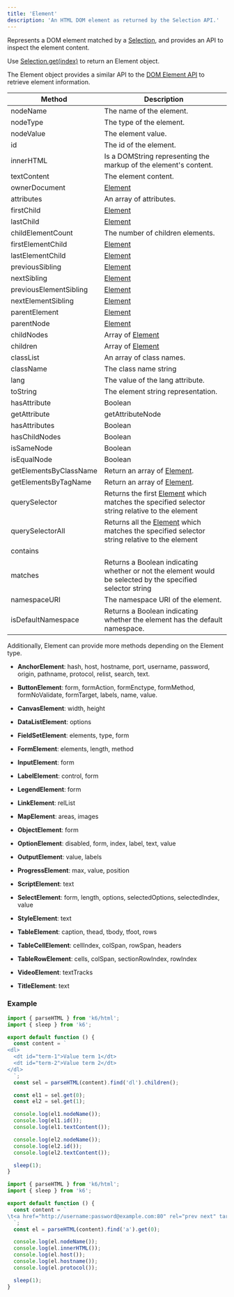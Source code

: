 ```yaml
---
title: 'Element'
description: 'An HTML DOM element as returned by the Selection API.'
---
```


Represents a DOM element matched by a [Selection](/javascript-api/k6-html/selection),
and provides an API to inspect the element content.

Use [Selection.get(index)](/javascript-api/k6-html/selection/selection-get-index) to return an Element object.

The Element object provides a similar API to the [DOM Element API](https://developer.mozilla.org/en-US/Web/API/Element) to retrieve element information.

| Method                 | Description                                                                                                                      |
| ---------------------- | -------------------------------------------------------------------------------------------------------------------------------- |
| nodeName               | The name of the element.                                                                                                         |
| nodeType               | The type of the element.                                                                                                         |
| nodeValue              | The element value.                                                                                                               |
| id                     | The id of the element.                                                                                                           |
| innerHTML              | Is a DOMString representing the markup of the element's content.                                                                 |
| textContent            | The element content.                                                                                                             |
| ownerDocument          | [Element](/javascript-api/k6-html/element)                                                                                       |
| attributes             | An array of attributes.                                                                                                          |
| firstChild             | [Element](/javascript-api/k6-html/element)                                                                                       |
| lastChild              | [Element](/javascript-api/k6-html/element)                                                                                       |
| childElementCount      | The number of children elements.                                                                                                 |
| firstElementChild      | [Element](/javascript-api/k6-html/element)                                                                                       |
| lastElementChild       | [Element](/javascript-api/k6-html/element)                                                                                       |
| previousSibling        | [Element](/javascript-api/k6-html/element)                                                                                       |
| nextSibling            | [Element](/javascript-api/k6-html/element)                                                                                       |
| previousElementSibling | [Element](/javascript-api/k6-html/element)                                                                                       |
| nextElementSibling     | [Element](/javascript-api/k6-html/element)                                                                                       |
| parentElement          | [Element](/javascript-api/k6-html/element)                                                                                       |
| parentNode             | [Element](/javascript-api/k6-html/element)                                                                                       |
| childNodes             | Array of [Element](/javascript-api/k6-html/element)                                                                              |
| children               | Array of [Element](/javascript-api/k6-html/element)                                                                              |
| classList              | An array of class names.                                                                                                         |
| className              | The class name string                                                                                                            |
| lang                   | The value of the lang attribute.                                                                                                 |
| toString               | The element string representation.                                                                                               |
| hasAttribute           | Boolean                                                                                                                          |
| getAttribute           | getAttributeNode                                                                                                                 |
| hasAttributes          | Boolean                                                                                                                          |
| hasChildNodes          | Boolean                                                                                                                          |
| isSameNode             | Boolean                                                                                                                          |
| isEqualNode            | Boolean                                                                                                                          |
| getElementsByClassName | Return an array of [Element](/javascript-api/k6-html/element).                                                                   |
| getElementsByTagName   | Return an array of [Element](/javascript-api/k6-html/element).                                                                   |
| querySelector          | Returns the first [Element](/javascript-api/k6-html/element) which matches the specified selector string relative to the element |
| querySelectorAll       | Returns all the [Element](/javascript-api/k6-html/element) which matches the specified selector string relative to the element   |
| contains               |                                                                                                                                  |
| matches                | Returns a Boolean indicating whether or not the element would be selected by the specified selector string                       |
| namespaceURI           | The namespace URI of the element.                                                                                                |
| isDefaultNamespace     | Returns a Boolean indicating whether the element has the default namespace.                                                      |

Additionally, Element can provide more methods depending on the Element type.

- **AnchorElement**: hash, host, hostname, port, username, password, origin, pathname, protocol, relist, search, text.

- **ButtonElement**: form, formAction, formEnctype, formMethod, formNoValidate, formTarget, labels, name, value.

- **CanvasElement**: width, height

- **DataListElement**: options

- **FieldSetElement**: elements, type, form

- **FormElement**: elements, length, method

- **InputElement**: form

- **LabelElement**: control, form

- **LegendElement**: form

- **LinkElement**: relList

- **MapElement**: areas, images

- **ObjectElement**: form

- **OptionElement**: disabled, form, index, label, text, value

- **OutputElement**: value, labels

- **ProgressElement**: max, value, position

- **ScriptElement**: text

- **SelectElement**: form, length, options, selectedOptions, selectedIndex, value

- **StyleElement**: text

- **TableElement**: caption, thead, tbody, tfoot, rows

- **TableCellElement**: cellIndex, colSpan, rowSpan, headers

- **TableRowElement**: cells, colSpan, sectionRowIndex, rowIndex

- **VideoElement**: textTracks

- **TitleElement**: text

### Example

<CodeGroup labels={[]}>

```javascript
import { parseHTML } from 'k6/html';
import { sleep } from 'k6';

export default function () {
  const content = `
<dl>
  <dt id="term-1">Value term 1</dt>
  <dt id="term-2">Value term 2</dt>
</dl>
  `;
  const sel = parseHTML(content).find('dl').children();

  const el1 = sel.get(0);
  const el2 = sel.get(1);

  console.log(el1.nodeName());
  console.log(el1.id());
  console.log(el1.textContent());

  console.log(el2.nodeName());
  console.log(el2.id());
  console.log(el2.textContent());

  sleep(1);
}
```

</CodeGroup>

<CodeGroup labels={[]}>

```javascript
import { parseHTML } from 'k6/html';
import { sleep } from 'k6';

export default function () {
  const content = `
\t<a href="http://username:password@example.com:80" rel="prev next" target="_self" type="rare" accesskey="q" hreflang="en-US" media="print">6</a>
  `;
  const el = parseHTML(content).find('a').get(0);

  console.log(el.nodeName());
  console.log(el.innerHTML());
  console.log(el.host());
  console.log(el.hostname());
  console.log(el.protocol());

  sleep(1);
}
```

</CodeGroup>
